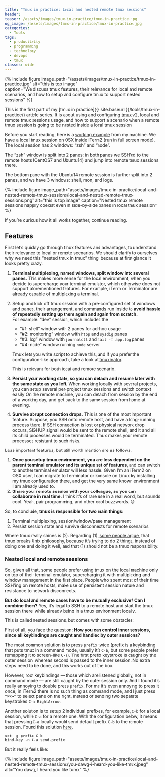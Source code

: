 ```yaml
---
title: "Tmux in practice: Local and nested remote tmux sessions"
header:
teaser: /assets/images/tmux-in-practice/tmux-in-practice.jpg
og_image: /assets/images/tmux-in-practice/tmux-in-practice.jpg
categories:
  - Tools
tags:
  - productivity
  - programming
  - technology
  - devops
  - tmux
classes: wide
---
```


{% include figure image_path="/assets/images/tmux-in-practice/tmux-in-practice.jpg" alt="this is top image"  
caption="We discuss tmux features, their relevance for local and remote scenarios, and how to setup and configure tmux to support nested sessions" %}

This is the first part of my [tmux in practice]({{ site.baseurl }}/tools/tmux-in-practice/) article series. It is about 
using and configuring [tmux](https://github.com/tmux/tmux) v2, local and remote tmux sessions usage, and how to support 
a scenario when a remote tmux session is going to be nested inside a local tmux session.

Before you start reading, here is a [working example](https://github.com/MBagrat/tmux-config) from my machine. We have a 
local tmux session on OSX inside iTerm2 (run in full screen mode). The local session has 2 windows: “zsh” and “node”.

The “zsh” window is split into 2 panes: in both panes we SSH’ed to the remote hosts (CentOS7 and Ubuntu14) and jump into
remote tmux sessions there.

The bottom pane with the Ubuntu14 remote session is further split into 2 panes, and we have 3 windows: shell, mon, and logs.

{% include figure image_path="assets/images/tmux-in-practice/local-and-nested-remote-tmux-sessions/local-and-nested-remote-tmux-sessions.png" 
alt="this is top image" caption="Nested tmux remote sessions happily coexist even in side-by-side panes in local tmux session" %}

If you’re curious how it all works together, continue reading.

## Features
First let’s quickly go through tmux features and advantages, to understand their relevance to local or remote scenarios. 
We should clarify to ourselves why we need this “nested tmux in tmux” thing, because at first glance it looks pretty crazy.

1. **Terminal multiplexing, named windows, split window into several panes.** This makes more sense for the local environment, when you decide to supercharge your terminal emulator, which otherwise does not support aforementioned features. For example, iTerm or Terminator are already capable of multiplexing a terminal.
2. Setup and kick off tmux session with a pre-configured set of windows and panes, their arrangement, and commands run inside to **avoid hassle of repeatedly setting up them again and again from scratch.**  
  For example: “dev” session, which includes the 
    - “#1: shell” window with 2 panes for ad-hoc usage
    - “#2: monitoring” window with `htop` and `sysdig` panes
    - “#3: log” window with `journalctl` and `tail -f app.log` panes
    - “#4: node” window running `node` server  
    
    Tmux lets you write script to achieve this, and if you prefer the configuration-like approach, take a look at [tmuxinator](https://github.com/tmuxinator/tmuxinator).   
    
    This is relevant for both local and remote scenario.
3. **Persist your working state, so you can detach and resume later with the same state as you left.** When working locally with several projects, you can setup several per-project tmux sessions and switch context easily On the remote machine, you can detach from session by the end of a working day, and get back to the same session from home at evening.
4. **Survive abrupt connection drops.** This is one of the most important feature. Suppose, you SSH onto remote host, and have a long-running process there. If SSH connection is lost or physical network drop occurs, SIGHUP signal would be sent to the remote shell, and it and all its child processes would be terminated. Tmux makes your remote processes resistant to such risks.

Less important features, but still worth mention are as follows:

1. **Once you setup tmux environment, you are less dependent on the parent terminal emulator and its unique set of features**, and can switch to another terminal emulator will less hassle. Given I’m an iTerm2 on OSX user, I can migrate to Terminator or konsole on Linux by installing my tmux configuration there, and get the very same known environment I am already used to.
2. **Share your remote session with your colleague, so you can collaborate in real time.** I think it’s of rare use in a real world, but sounds cool. Yeah, pair programming, and other cool buzzwords. 😏

So, to conclude, **tmux is responsible for two main things:**

1. Terminal multiplexing, session/window/pane management
2. Persist session state and survive disconnects for remote scenarios

Where tmux really shines is (2). Regarding (1), [some people argue](https://news.ycombinator.com/item?id=11283955), 
that tmux breaks Unix philosophy, because it’s trying to do 2 things, instead of doing one and doing it well, and that (1) 
should not be a tmux responsibility.

### Nested local and remote sessions

So, given all that, some people prefer using tmux on the local machine only on top of their terminal emulator, supercharging 
it with multiplexing and window management in the first place. People who spent most of their time SSH’ing on remote hosts, 
make use of persistent session nature and resistance to network disconnects.

**But do local and remote cases have to be mutually exclusive? Can I combine them?** Yes, it’s legal to SSH to a remote host 
and start the tmux session there, while already being in a tmux environment locally.

This is called nested sessions, but comes with some obstacles:

First of all, you face the question: **How you can control inner sessions, since all keybindings are caught and handled by 
outer sessions?**

The most common solution is to press `prefix` twice (prefix is a keybinding that puts tmux in a command mode, usually it’s 
`C-b`, but some people prefer remapping it to screen-like `C-a`). The first prefix keystroke is caught by the outer session, 
whereas second is passed to the inner session. No extra steps need to be done, and this works out of the box.

However, root keybindings — those which are listened globally, not in command mode — are still caught by the outer session 
only. And I found it’s really annoying to double press `prefix`. For me it’s even annoying to press it once, in iTerm2 
there is no such thing as command mode, and I just press `“⌘⌥→”` to select pane on the right, instead of sending two 
separate keystrokes `C-a RightArrow`.

Another solution is to setup 2 individual prefixes, for example, `C-b` for a local session, while `C-a` for a remote one. 
With the configuration below, it means that pressing `C-a` locally would send default prefix `C-b` to the remote session. 
Found this solution [here](https://simplyian.com/2014/03/29/using-tmux-remotely-within-a-local-tmux-session/).

```shell
set -g prefix C-b
bind-key -n C-a send-prefix
```

But it really feels like:

{% include figure image_path="assets/images/tmux-in-practice/local-and-nested-remote-tmux-sessions/you-dawg-i-heard-you-like-tmux.jpeg"
alt="You dawg, I heard you like tumx" %}

